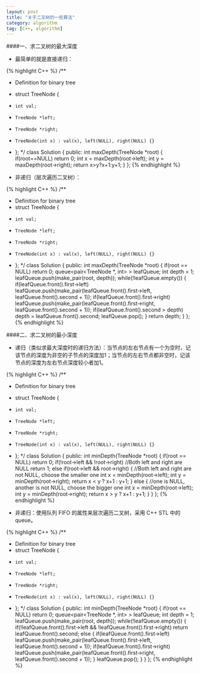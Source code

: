 ```yaml
---
layout: post
title: "关于二叉树的一些算法"
category: algorithm
tag: [C++, algorithm]
---
```


####一、求二叉树的最大深度

* 最简单的就是直接递归：

{% highlight C++ %}
/**
 * Definition for binary tree
 * struct TreeNode {
 *     int val;
 *     TreeNode *left;
 *     TreeNode *right;
 *     TreeNode(int x) : val(x), left(NULL), right(NULL) {}
 * };
 */
class Solution {
public:
	int maxDepth(TreeNode *root) {
		if(root==NULL) return 0;
		int x = maxDepth(root->left);
		int y = maxDepth(root->right);
		return x>y?x+1:y+1;
	}
};
{% endhighlight %}

* 非递归（层次遍历二叉树）：

{% highlight C++ %}
/**
 * Definition for binary tree
 * struct TreeNode {
 *     int val;
 *     TreeNode *left;
 *     TreeNode *right;
 *     TreeNode(int x) : val(x), left(NULL), right(NULL) {}
 * };
 */
class Solution {
public:
	int maxDepth(TreeNode *root) {
		if(root == NULL) return 0;
		queue<pair<TreeNode *, int> > leafQueue;
		int depth = 1;
		leafQueue.push(make_pair(root, depth));
		while(!leafQueue.empty()) {
			if(leafQueue.front().first->left)
				leafQueue.push(make_pair(leafQueue.front().first->left, leafQueue.front().second + 1));
			if(leafQueue.front().first->right)
				leafQueue.push(make_pair(leafQueue.front().first->right, leafQueue.front().second + 1));
			if(leafQueue.front().second > depth)
				depth = leafQueue.front().second;
			leafQueue.pop();
		}
		return depth;
	}
};
{% endhighlight %}

####二、求二叉树的最小深度

* 递归（类似求最大深度时的递归方法）：当节点的左右节点有一个为空时，记该节点的深度为非空的子节点的深度加1；当节点的左右节点都非空时，记该节点的深度为左右节点深度较小者加1。

{% highlight C++ %}
/**
 * Definition for binary tree
 * struct TreeNode {
 *     int val;
 *     TreeNode *left;
 *     TreeNode *right;
 *     TreeNode(int x) : val(x), left(NULL), right(NULL) {}
 * };
 */
class Solution {
public:
	int minDepth(TreeNode *root) {
		if(root == NULL) return 0;
		if(!root->left && !root->right) //Both left and right are NULL
			return 1;
		else if(root->left && root->right) {  //Both left and right are not NULL, choose the smaller one
			int x = minDepth(root->left);
			int y = minDepth(root->right);
			return x < y ? x+1 : y+1;
		}
		else {                              //one is NULL, another is not NULL, choose the bigger one
			int x = minDepth(root->left);
			int y = minDepth(root->right);
			return x > y ? x+1 : y+1;
		}
	}
};
{% endhighlight %}

* 非递归：使用队列 FIFO 的属性来层次遍历二叉树，采用 C++ STL 中的 queue。

{% highlight C++ %}
/**
 * Definition for binary tree
 * struct TreeNode {
 *     int val;
 *     TreeNode *left;
 *     TreeNode *right;
 *     TreeNode(int x) : val(x), left(NULL), right(NULL) {}
 * };
 */
class Solution {
public:
	int minDepth(TreeNode *root) {
		if(root == NULL) return 0;
		queue<pair<TreeNode *, int> > leafQueue;
		int depth = 1;
		leafQueue.push(make_pair(root, depth));
		while(!leafQueue.empty()) {
			if(!leafQueue.front().first->left && !leafQueue.front().first->right)
				return leafQueue.front().second;
			else {
				if(leafQueue.front().first->left)
					leafQueue.push(make_pair(leafQueue.front().first->left, leafQueue.front().second + 1));
				if(leafQueue.front().first->right)
					leafQueue.push(make_pair(leafQueue.front().first->right, leafQueue.front().second + 1));
			}
			leafQueue.pop();
		}
	}
};
{% endhighlight %}
